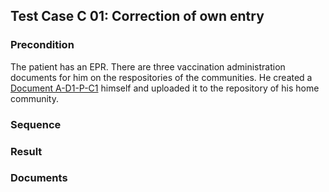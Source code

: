## Test Case C 01: Correction of own entry

### Precondition
The patient has an EPR. There are three vaccination administration documents for him on the respositories of the communities.
He created a [Document A-D1-P-C1](Bundle-A-D1-P-C1.html) himself and uploaded it to the repository of his home community.

### Sequence


### Result


### Documents

